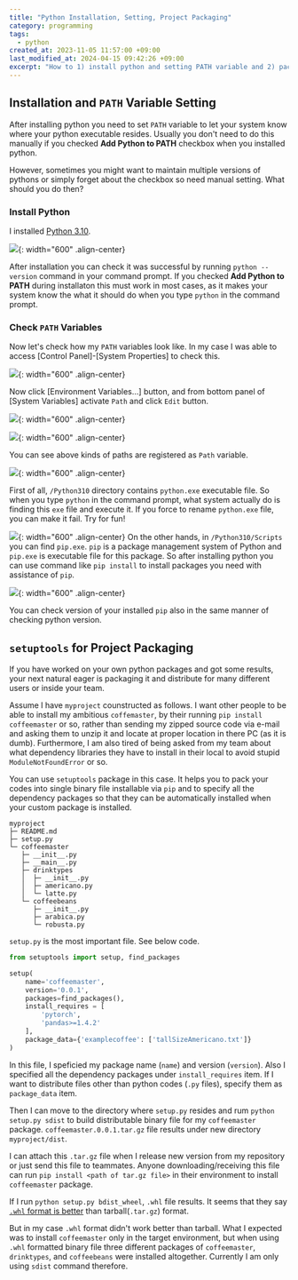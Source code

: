 ```yaml
---
title: "Python Installation, Setting, Project Packaging"
category: programming
tags:
  - python
created_at: 2023-11-05 11:57:00 +09:00
last_modified_at: 2024-04-15 09:42:26 +09:00
excerpt: "How to 1) install python and setting PATH variable and 2) package custom python project using setuptools package for distribution."
---
```


## Installation and  `PATH` Variable Setting

After installing python you need to set `PATH` variable to let your system know where your python executable resides.  Usually you don't need to do this manually if you checked **Add Python to PATH** checkbox when you installed python.

However, sometimes you might want to maintain multiple versions of pythons or simply forget about the checkbox so need manual setting.  What should you do then?

### Install Python

I installed [Python 3.10](https://www.python.org/downloads/release/python-3100/).

![](/assets/images/python-path-versioncheck.png){: width="600" .align-center}

After installation you can check it was successful by running `python --version` command in your command prompt.  If you checked **Add Python to PATH** during installaton this must work in most cases, as it makes your system know the what it should do when you type `python` in the command prompt.

### Check `PATH` Variables

Now let's check how my `PATH` variables look like.  In my case I was able to access [Control Panel]-[System Properties] to check this.

![](/assets/images/python-path-1.png){: width="600" .align-center}

Now click [Environment Variables...] button, and from bottom panel of [System Variables] activate `Path` and click `Edit` button.

![](/assets/images/python-path-2.png){: width="600" .align-center}

![](/assets/images/python-path-3.png){: width="600" .align-center}

You can see above kinds of paths are registered as `Path` variable.

![](/assets/images/python-path-4.png){: width="600" .align-center}

First of all, `/Python310` directory contains `python.exe` executable file.  So when you type `python` in the command prompt, what system actually do is finding this `exe` file and execute it.  If you force to rename `python.exe` file, you can make it fail.  Try for fun!

![](/assets/images/python-path-5.png){: width="600" .align-center}
On the other hands, in `/Python310/Scripts` you can find `pip.exe`.  `pip` is a package management system of Python and `pip.exe` is executable file for this package.  So after installing python you can use command like `pip install` to install packages you need with assistance of `pip`.

![](/assets/images/python-path-pip-versioncheck.png){: width="600" .align-center}

You can check version of your installed `pip` also in the same manner of checking python version.

## `setuptools` for Project Packaging

If you have worked on your own python packages and got some results, your next natural eager is packaging it and distribute for many different users or inside your team.

Assume I have `myproject` counstructed as follows.  I want other people to be able to install my ambitious `coffemaster`, by their running `pip install coffeemaster` or so, rather than sending my zipped source code via e-mail and asking them to unzip it and locate at proper location in there PC (as it is dumb).  Furthermore, I am also tired of being asked from my team about what dependency libraries they have to install in their local to avoid stupid `ModuleNotFoundError` or so.

You can use `setuptools` package in this case.  It helps you to pack your codes into single binary file installable via `pip` and to specify all the dependency packages so that they can be automatically installed when your custom package is installed.

```
myproject
├─ README.md
├─ setup.py
└─ coffeemaster
   ├─ __init__.py
   ├─ __main__.py
   ├─ drinktypes
   │  ├─ __init__.py
   │  ├─ americano.py
   │  └─ latte.py
   └─ coffeebeans
      ├─ __init__.py
      ├─ arabica.py
      └─ robusta.py
```

`setup.py` is the most important file.  See below code.

```python
from setuptools import setup, find_packages

setup(
    name='coffeemaster',
    version='0.0.1',
    packages=find_packages(),
    install_requires = [
	    'pytorch',
	    'pandas>=1.4.2'
    ],
    package_data={'examplecoffee': ['tallSizeAmericano.txt']}
)
```

In this file, I speficied my package name (`name`) and version (`version`).  Also I specified all the dependency packages under `install_requires` item.  If I want to distribute files other than python codes (`.py` files), specify them as `package_data` item.

Then I can move to the directory where `setup.py` resides and rum `python setup.py sdist` to build distributable binary file for my `coffeemaster` package.  `coffeemaster.0.0.1.tar.gz` file results under new directory `myproject/dist`.

I can attach this `.tar.gz` file when I release new version from my repository or just send this file to teammates.  Anyone downloading/receiving this file can run `pip install <path of tar.gz file>` in their environment to install `coffeemaster` package.

If I run `python setup.py bdist_wheel`, `.whl` file results.  It seems that they say [`.whl` format is better](https://stackoverflow.com/questions/31401762/python-packaging-wheels-vs-tarball-tar-gz) than tarball(`.tar.gz`) format.

But in my case `.whl` format didn't work better than tarball.  What I expected was to install `coffeemaster` only in the target environment, but when using `.whl` formatted binary file three different packages of `coffeemaster`, `drinktypes`, and `coffeebeans` were installed altogether.  Currently I am only using `sdist` command therefore.